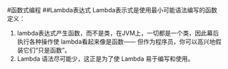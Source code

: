 #函数式编程
##Lambda表达式
Lambda表示式是使用最小可能语法编写的函数定义：
1. lambda表达式产生函数，而不是类，在JVM上，一切都是一个类，因此幕后执行各种操作使
lambda看起来像是函数—— 但作为程序员，你可以高兴地假装它们“只是函数”。
2. Lambda 语法尽可能少，这正是为了使 Lambda 易于编写和使用。
